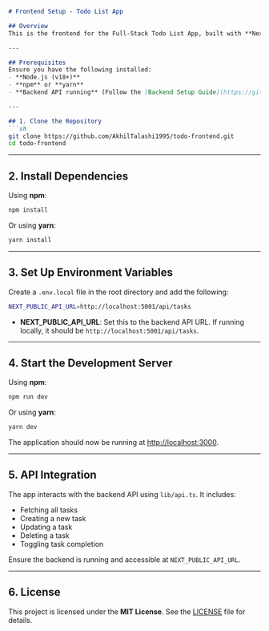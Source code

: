 ```markdown
# Frontend Setup - Todo List App

## Overview
This is the frontend for the Full-Stack Todo List App, built with **Next.js (App Router)**, **TypeScript**, and **Tailwind CSS**. It provides a user-friendly interface to manage tasks, integrating with the backend API built using **Express.js, Prisma, and MySQL**.

---

## Prerequisites
Ensure you have the following installed:
- **Node.js (v18+)**
- **npm** or **yarn**
- **Backend API running** (Follow the [Backend Setup Guide](https://github.com/AkhilTalashi1995/todo-backend))  

---

## 1. Clone the Repository
```sh
git clone https://github.com/AkhilTalashi1995/todo-frontend.git
cd todo-frontend
```

---

## 2. Install Dependencies
Using **npm**:
```sh
npm install
```

Or using **yarn**:
```sh
yarn install
```

---

## 3. Set Up Environment Variables
Create a `.env.local` file in the root directory and add the following:
```sh
NEXT_PUBLIC_API_URL=http://localhost:5001/api/tasks
```
- **NEXT_PUBLIC_API_URL**: Set this to the backend API URL. If running locally, it should be `http://localhost:5001/api/tasks`.

---

## 4. Start the Development Server
Using **npm**:
```sh
npm run dev
```

Or using **yarn**:
```sh
yarn dev
```

The application should now be running at [http://localhost:3000](http://localhost:3000).

---

## 5. API Integration
The app interacts with the backend API using `lib/api.ts`. It includes:
- Fetching all tasks
- Creating a new task
- Updating a task
- Deleting a task
- Toggling task completion

Ensure the backend is running and accessible at `NEXT_PUBLIC_API_URL`.

---

## 6. License
This project is licensed under the **MIT License**. See the [LICENSE](LICENSE) file for details.
```